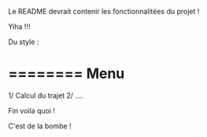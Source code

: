 Le README devrait contenir les fonctionnalitées du projet !

Yiha !!!

Du style :

========
Menu
========

1/ Calcul du trajet
2/ ....


Fin voila quoi !


C'est de la bombe !
